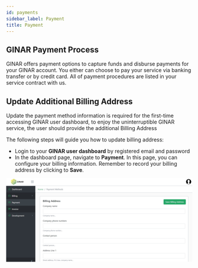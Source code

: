 ```yaml
---
id: payments
sidebar_label: Payment
title: Payment
---
```


## GINAR Payment Process

GINAR offers payment options to capture funds and disburse payments for your GINAR account. You either can choose to pay your service via banking transfer or by credit card. All of payment procedures are listed in your service contract with us. 

<!-- Below are step by step on how to make the payment by your credit card, the accounts payable processes with **Stripe Payment Gateway** to collect funds and make payments. -->


## Update Additional Billing Address

Update the payment method information is required for the first-time accessing GINAR user dashboard, to enjoy the uninterruptible GINAR service, the user should provide the additional Billing Address

The following steps will guide you how to update billing address:
-	Login to your **GINAR user dashboard** by registered email and password
-	In the dashboard page, navigate to **Payment**. In this page, you can configure your billing information. Remember to record your billing address by clicking to **Save**.

![Add Payment](https://github.com/GINARTeam/docs/blob/master/docs/API-User-Dashboard/9.Add%20Payment.jpg?raw=true)

<!-- -	To add a new Credit Card, click to **Add Payment Method**, then provide the Card information. Click **Submit** to finish.

![Add Payment](https://github.com/GINARTeam/docs/blob/master/docs/API-User-Dashboard/9.1.Add%20Card.png?raw=true) -->


<!-- ## Credit Card Authorization

Your provided Credit Cards will be authorized by Stripe Payment Gateway.

To achieve the highest level of payment security and confidentiality, we follow the **[Payment Card Industry Data Security Standards](https://stripe.com/guides/pci-compliance)** implemented by Stripe. Thus we do not store any customer credit card information in our system; instead, all the credit card information and payment records will be redirected to the Stripe Payment Gateway for processing.


## Invoice

To view your transaction records, please navigate to your dashboard and go to **Invoice**. This will load a list view of all transaction information. You will see your invoice transactions, the number associated with them, the status of the invoice, and the amount of the invoice.  -->

